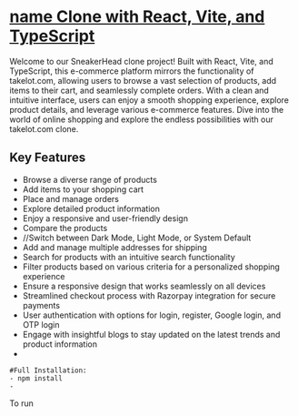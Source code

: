 # [name Clone with React, Vite, and TypeScript](https:WebAddressHere )

Welcome to our SneakerHead clone project! Built with React, Vite, and TypeScript, this e-commerce platform mirrors the functionality of takelot.com, allowing users to browse a vast selection of products, add items to their cart, and seamlessly complete orders. With a clean and intuitive interface, users can enjoy a smooth shopping experience, explore product details, and leverage various e-commerce features. Dive into the world of online shopping and explore the endless possibilities with our takelot.com clone.

## Key Features
- Browse a diverse range of products
- Add items to your shopping cart
- Place and manage orders
- Explore detailed product information
- Enjoy a responsive and user-friendly design
- Compare the products
- //Switch between Dark Mode, Light Mode, or System Default
- Add and manage multiple addresses for shipping
- Search for products with an intuitive search functionality
- Filter products based on various criteria for a personalized shopping experience
- Ensure a responsive design that works seamlessly on all devices
- Streamlined checkout process with Razorpay integration for secure payments
- User authentication with options for login, register, Google login, and OTP login
- Engage with insightful blogs to stay updated on the latest trends and product information
-

``````````````````````````````
#Full Installation:
- npm install
- 
``````````````````````````````

To run